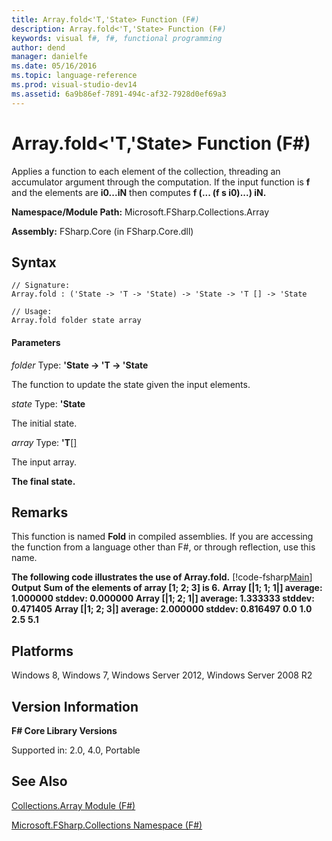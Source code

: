 ```yaml
---
title: Array.fold<'T,'State> Function (F#)
description: Array.fold<'T,'State> Function (F#)
keywords: visual f#, f#, functional programming
author: dend
manager: danielfe
ms.date: 05/16/2016
ms.topic: language-reference
ms.prod: visual-studio-dev14
ms.assetid: 6a9b86ef-7891-494c-af32-7928d0ef69a3 
---
```


# Array.fold<'T,'State> Function (F#)

Applies a function to each element of the collection, threading an accumulator argument through the computation. If the input function is **f** and the elements are **i0...iN** then computes **f (... (f s i0)...) iN.**

**Namespace/Module Path:** Microsoft.FSharp.Collections.Array

**Assembly:** FSharp.Core (in FSharp.Core.dll)


## Syntax

```
// Signature:
Array.fold : ('State -> 'T -> 'State) -> 'State -> 'T [] -> 'State

// Usage:
Array.fold folder state array
```

#### Parameters
*folder*
Type: **'State -&gt; 'T -&gt; 'State**


The function to update the state given the input elements.


*state*
Type: **'State**


The initial state.


*array*
Type: **'T**[[]](https://msdn.microsoft.com/library/def20292-9aae-4596-9275-b94e594f8493)


The input array.



**The final state.**
## Remarks
This function is named **Fold** in compiled assemblies. If you are accessing the function from a language other than F#, or through reflection, use this name.

**The following code illustrates the use of Array.fold.**
[!code-fsharp[Main](snippets/fsarrays/snippet32.fs)]
**Output**
**Sum of the elements of array [1; 2; 3] is 6.**
**Array [|1; 1; 1|] average: 1.000000 stddev: 0.000000**
**Array [|1; 2; 1|] average: 1.333333 stddev: 0.471405**
**Array [|1; 2; 3|] average: 2.000000 stddev: 0.816497**
**0.0**
**1.0**
**2.5**
**5.1**
## Platforms
Windows 8, Windows 7, Windows Server 2012, Windows Server 2008 R2


## Version Information
**F# Core Library Versions**

Supported in: 2.0, 4.0, Portable




## See Also
[Collections.Array Module &#40;F&#35;&#41;](Collections.Array-Module-%5BFSharp%5D.md)

[Microsoft.FSharp.Collections Namespace &#40;F&#35;&#41;](Microsoft.FSharp.Collections-Namespace-%5BFSharp%5D.md)

